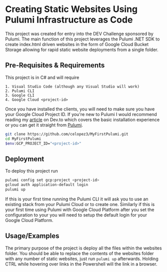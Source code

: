 
# Creating Static Websites Using Pulumi Infrastructure as Code

This project was created for entry into the DEV Challenge sponsored by Pulumi. The main function of this project leverages the Pulumi .NET SDK to create index.html driven websites in the form of Google Cloud Bucket Storage allowing for rapid static website deployments from a single folder.




## Pre-Requisites & Requirements

This project is in C# and will require

    1. Visual Studio Code (although any Visual Studio will work)
    2. Pulumi CLI
    3. Google CLI
    4. Google Cloud <project-id>

Once you have installed the clients, you will need to make sure you have your Google Cloud Project ID. If you're new to Pulumi I would recommend reading my [article](https://dev.to/celopez3/using-pulumi-for-rapid-deployment) on Dev.to which covers the basic installation experience or you can get it straight from [Pulumi](https://www.pulumi.com/docs/iac/get-started/gcp/).

```bash
git clone https://github.com/celopez3/MyFirstPulumi.git
cd MyFirstPulumi
$env:GCP_PROJECT_ID="<project-id>"

```
    
## Deployment

To deploy this project run

```bash
pulumi config set gcp:project <project-id>
gcloud auth application-default login
pulumi up
```
If this is your first time running the Pulumi CLI it will ask you to use an existing stack from your Pulumi Cloud or to create one. Similarly if this is your first time using Pulumi with Google Cloud Platform after you set the configuration to your <project-id> you will need to setup the default login for your Google Cloud Platform.

## Usage/Examples

The primary purpose of the project is deploy all the files within the websites folder. You should be able to replace the contents of the websites folder with any number of static websites, just run `pulumi up` afterwards. Holding CTRL while hovering over links in the Powershell will the link in a browser.

